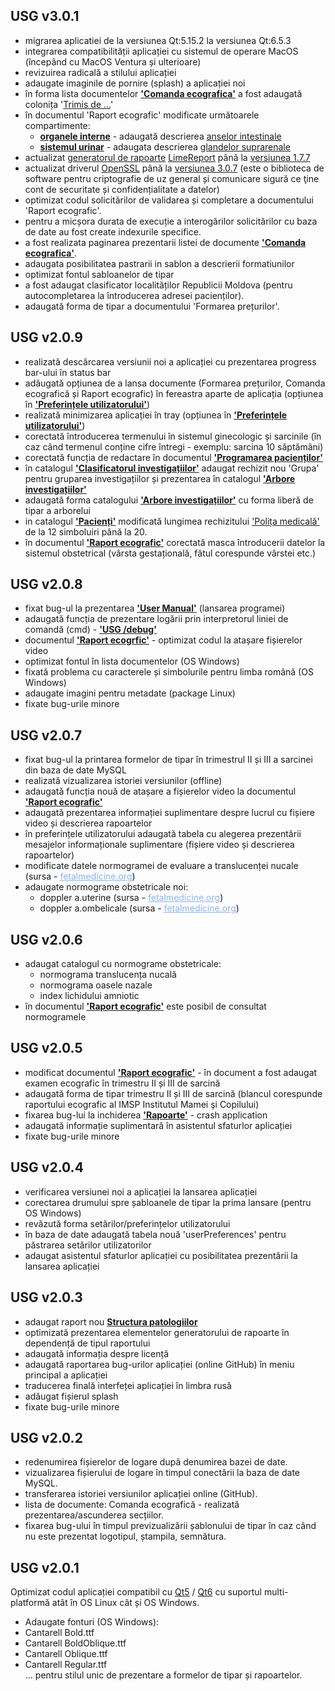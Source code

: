 ## USG v3.0.1
* migrarea aplicatiei de la versiunea Qt:5.15.2 la versiunea Qt:6.5.3
* integrarea compatibilității aplicației cu sistemul de operare MacOS (începând cu MacOS Ventura și ulterioare)
* revizuirea radicală a stilului aplicației
* adaugate imaginile de pornire (splash) a aplicației noi 
* în forma lista documentelor <b><u>'Comanda ecografica'</u></b> a fost adaugată colonița '<u>Trimis de ...</u>'
* în documentul 'Raport ecografic' modificate următoarele compartimente:
    * <b><u>organele interne</u></b> - adaugată descrierea <u>anselor intestinale</u>
    * <b><u>sistemul urinar</u></b> - adaugata descrierea <u>glandelor suprarenale</u>
* actualizat <u>generatorul de rapoarte</u> [LimeReport](https://github.com/fralx/LimeReport) până la <U>versiunea 1.7.7</U>
* actualizat driverul [OpenSSL](https://openssl.org/) până la <u>versiunea 3.0.7</u> (este o biblioteca de software pentru criptografie de uz general 
și comunicare sigură ce ţine cont de securitate și confidențialitate a datelor)
* optimizat codul solicitărilor de validarea și completare a documentului 'Raport ecografic'.
* pentru a micșora durata de execuție a interogărilor solicitărilor cu baza de date au fost create indexurile specifice.
* a fost realizata paginarea prezentarii listei de documente <b><u>'Comanda ecografica'</u></b>.
* adaugata posibilitatea pastrarii in sablon a descrierii formatiunilor
* optimizat fontul sabloanelor de tipar 
* a fost adaugat clasificator localităților Republicii Moldova (pentru autocompletarea la întroducerea adresei pacienților).
* adaugată forma de tipar a documentului 'Formarea prețurilor'.

## USG v2.0.9
* realizată descărcarea versiunii noi a aplicației cu prezentarea progress bar-ului în status bar
* adăugată opțiunea de a lansa documente (Formarea prețurilor, Comanda ecografică și Raport ecografic) în fereastra aparte de aplicația (opțiunea în <b><u>'Preferințele utilizatorului'</u></b>)
* realizată minimizarea aplicației în tray (opțiunea în <b><u>'Preferințele utilizatorului'</u></b>)
* corectată întroducerea termenului în sistemul ginecologic și sarcinile (în caz când termenul conține cifre întregi - exemplu: sarcina 10 săptămâni)
* corectată funcția de redactare în documentul <b><u>'Programarea pacienților'</u></b>
* în catalogul <b><u>'Clasificatorul investigațiilor'</u></b> adaugat rechizit nou 'Grupa' pentru gruparea investigațiilor și prezentarea în catalogul <b><u>'Arbore investigațiilor'</u></b>
* adaugată forma catalogului <b><u>'Arbore investigațiilor'</u></b> cu forma liberă de tipar a arborelui
* in catalogul <b><u>'Pacienți'</u></b> modificată lungimea rechizitului <u>'Polița medicală'</u> de la 12 simboluiri până la 20.
* în documentul <b><u>'Raport ecografic'</u></b> corectată masca întroducerii datelor la sistemul obstetrical (vârsta gestațională, fătul corespunde vârstei etc.)

## USG v2.0.8
* fixat bug-ul la prezentarea <b><u>'User Manual'</u></b> (lansarea programei)
* adaugată funcția de prezentare logării prin interpretorul liniei de comandă (cmd) - <b><u>'USG /debug'</u></b>
* documentul <b><u>'Raport ecogrfic'</u></b> - optimizat codul la atașare fișierelor video
* optimizat fontul în lista documentelor (OS Windows)
* fixată problema cu caracterele și simbolurile pentru limba română (OS Windows)
* adaugate imagini pentru metadate (package Linux)
* fixate bug-urile minore

## USG v2.0.7
* fixat bug-ul la printarea formelor de tipar în trimestrul II și III a sarcinei din baza de date MySQL
* realizată vizualizarea istoriei versiunilor (offline)
* adaugată funcția nouă de atașare a fișierelor video la documentul <b><u>'Raport ecografic'</u></b>
* adaugată prezentarea informației suplimentare despre lucrul cu fișiere video și descrierea rapoartelor
* în preferințele utilizatorului adaugată tabela cu alegerea prezentării mesajelor informaționale suplimentare (fișiere video și descrierea rapoartelor)
* modificate datele normogramei de evaluare a translucenței nucale (sursa - <a href="https://fetalmedicine.org/research/assess/nt"><span style=" text-decoration: underline; color:#8ab4f8;">fetalmedicine.org</span></a>)
* adaugate normograme obstetricale noi:
    * doppler a.uterine (sursa - <a href="https://fetalmedicine.org/research/utp"><span style=" text-decoration: underline; color:#8ab4f8;">fetalmedicine.org</span></a>)
    * doppler a.ombelicale (sursa - <a href="https://fetalmedicine.org/research/doppler"><span style=" text-decoration: underline; color:#8ab4f8;">fetalmedicine.org</span></a>)

## USG v2.0.6
* adaugat catalogul cu normograme obstetricale:
    * normograma translucența nucală
    * normograma oasele nazale
    * index lichidului amniotic
* în documentul <b><u>'Raport ecografic'</u></b> este posibil de consultat normogramele

## USG v2.0.5
* modificat documentul <b><u>'Raport ecografic'</u></b> - în document a fost adaugat examen ecografic în trimestru II și III de sarcină
* adaugată forma de tipar trimestru II și III de sarcină (blancul corespunde raportului ecografic al IMSP Institutul Mamei şi Copilului)
* fixarea bug-lui la inchiderea <b><u>'Rapoarte'</u></b> - crash application
* adaugată informație suplimentară în asistentul sfaturlor aplicației
* fixate bug-urile minore

## USG v2.0.4  
* verificarea versiunei noi a aplicației la lansarea aplicației 
* corectarea drumului spre șabloanele de tipar la prima lansare (pentru OS Windows)
* revăzută forma setărilor/preferințelor utilizatorului
* în baza de date adaugată tabela nouă 'userPreferences' pentru păstrarea setărilor utilizatorilor
* adaugat asistentul sfaturlor aplicației cu posibilitatea prezentării la lansarea aplicației 

## USG v2.0.3
* adaugat raport nou <b><u>Structura patologiilor</u></b>  
* optimizată prezentarea elementelor generatorului de rapoarte în dependență de tipul raportului 
* adaugată informația despre licență  
* adaugată raportarea bug-urilor aplicației (online GitHub) în meniu principal a aplicației
* traducerea finală interfeței aplicației în limbra rusă
* adăugat fișierul splash     
* fixate bug-urile minore

## USG v2.0.2  
* redenumirea fișierelor de logare după denumirea bazei de date.
* vizualizarea fișierului de logare în timpul conectării la baza de date MySQL.
* transferarea istoriei versiunilor aplicației online (GitHub).
* lista de documente: Comanda ecografică - realizată prezentarea/ascunderea secțiilor.
* fixarea bug-ului în timpul previzualizării șablonului de tipar în caz când nu este prezentat logotipul, ștampila, semnătura.

## USG v2.0.1
Optimizat codul aplicației compatibil cu [Qt5](https://doc.qt.io/qt-5/qt5-intro.html) / [Qt6](https://doc.qt.io/qt-6/whatsnewqt6.html) cu suportul 
multi-platformă atât în OS Linux cât și OS Windows.  
* Adaugate fonturi (OS Windows):
* Cantarell Bold.ttf  
* Cantarell BoldOblique.ttf  
* Cantarell Oblique.ttf  
* Cantarell Regular.ttf  
... pentru stilul unic de prezentare a formelor de tipar și rapoartelor.
